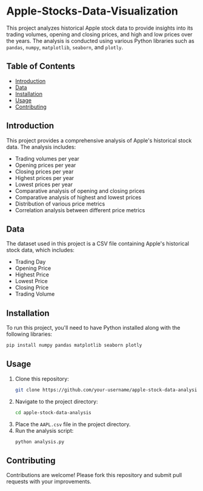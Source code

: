 # Apple-Stocks-Data-Visualization

This project analyzes historical Apple stock data to provide insights into its trading volumes, opening and closing prices, and high and low prices over the years. The analysis is conducted using various Python libraries such as `pandas`, `numpy`, `matplotlib`, `seaborn`, and `plotly`.

## Table of Contents

- [Introduction](#introduction)
- [Data](#data)
- [Installation](#installation)
- [Usage](#usage)
- [Contributing](#contributing)

## Introduction

This project provides a comprehensive analysis of Apple's historical stock data. The analysis includes:

- Trading volumes per year
- Opening prices per year
- Closing prices per year
- Highest prices per year
- Lowest prices per year
- Comparative analysis of opening and closing prices
- Comparative analysis of highest and lowest prices
- Distribution of various price metrics
- Correlation analysis between different price metrics

## Data

The dataset used in this project is a CSV file containing Apple's historical stock data, which includes:

- Trading Day
- Opening Price
- Highest Price
- Lowest Price
- Closing Price
- Trading Volume

## Installation

To run this project, you'll need to have Python installed along with the following libraries:

```sh
pip install numpy pandas matplotlib seaborn plotly
```

## Usage

1. Clone this repository:
    ```sh
    git clone https://github.com/your-username/apple-stock-data-analysis.git
    ```
2. Navigate to the project directory:
    ```sh
    cd apple-stock-data-analysis
    ```
3. Place the `AAPL.csv` file in the project directory.
4. Run the analysis script:
    ```sh
    python analysis.py
    ```

## Contributing

Contributions are welcome! Please fork this repository and submit pull requests with your improvements.
